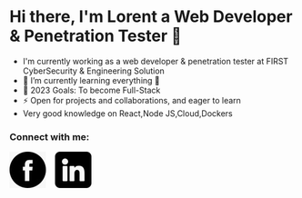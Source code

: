 # Hi there, I'm Lorent a Web Developer & Penetration Tester 👋

- I'm currently working as a web developer & penetration tester at FIRST CyberSecurity & Engineering Solution
- 🌱 I’m currently learning everything 🤣
- 🥅 2023 Goals: To become Full-Stack
- ⚡ Open for projects and collaborations, and eager to learn
-  Very good knowledge on React,Node JS,Cloud,Dockers

### Connect with me:

[![website](facebook.jpeg)](https://www.facebook.com/lorent.hasanllari.3/)
&nbsp;&nbsp;
[![website](linkedin.jpeg)](https://www.linkedin.com/in/lorent-hasanllari23/)
